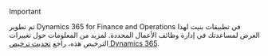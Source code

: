 > [!IMPORTANT]
> تم تطوير Dynamics 365 for Finance and Operations في تطبيقات بنيت لهذا الغرض لمساعدتك في إدارة وظائف الأعمال المحددة. لمزيد من المعلومات حول تغييرات الترخيص هذه، راجع [تحديث ترخيص Dynamics 365](https://go.microsoft.com/fwlink/?LinkId=866544).
 
